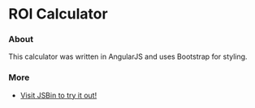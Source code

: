 # ROI Calculator



### About

This calculator was written in AngularJS and uses Bootstrap for styling.

### More

- [Visit JSBin to try it out!](http://jsbin.com/vinisob/3/edit?html,css,js,output)
